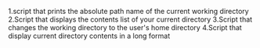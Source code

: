 1.script that prints the absolute path name of the current working directory
2.Script that displays the contents list of your current directory
3.Script that changes the working directory to the user's home directory
4.Script that display current directory contents in a long format
